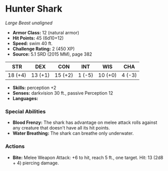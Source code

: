 # Hunter Shark

*Large* *Beast* *unaligned*

- **Armor Class:** 12 (natural armor)
- **Hit Points:** 45 (6d10+12)
- **Speed:** swim 40 ft.
- **Challenge Rating:** 2 (450 XP)
- **Source:** 5.1 SRD (2015 MM), page 382

| STR | DEX | CON | INT | WIS | CHA |
| --- | --- | --- | --- | --- | --- |
| 18 (+4) | 13 (+1) | 15 (+2) | 1 (-5) | 10 (+0) | 4 (-3) |

- **Skills:** perception +2
- **Senses:** darkvision 30 ft., passive Perception 12
- **Languages:** 

### Special Abilities

- **Blood Frenzy:** The shark has advantage on melee attack rolls against any creature that doesn't have all its hit points.
- **Water Breathing:** The shark can breathe only underwater.

### Actions

- **Bite:** Melee Weapon Attack: +6 to hit, reach 5 ft., one target. Hit: 13 (2d8 + 4) piercing damage.


